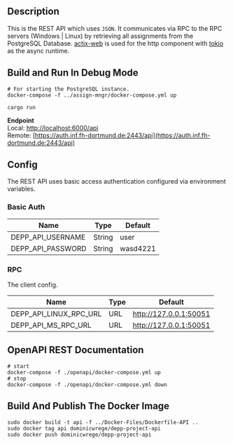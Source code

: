 ## Description

This is the REST API which uses `JSON`. It communicates via RPC to the RPC servers (Windows | Linux) by retrieving all assignments from the PostgreSQL Database.
[actix-web](https://github.com/actix/actix-web) is used for the http component with [tokio](https://github.com/tokio-rs/tokio) as the async runtime.

## Build and Run In Debug Mode

```
# For starting the PostgreSQL instance.
docker-compose -f ../assign-mngr/docker-compose.yml up

cargo run
```

**Endpoint**  
Local:
[http://localhost:6000/api](http://localhost:6000/api)  
Remote:
[https://auth.inf.fh-dortmund.de:2443/api](https://auth.inf.fh-dortmund.de:2443/api)

## Config

The REST API uses basic access authentication configured via environment variables.

### Basic Auth

| Name              | Type   | Default  |
| ----------------- | ------ | -------- |
| DEPP_API_USERNAME | String | user     |
| DEPP_API_PASSWORD | String | wasd4221 |

### RPC

The client config.

| Name                   | Type | Default                |
| ---------------------- | ---- | ---------------------- |
| DEPP_API_LINUX_RPC_URL | URL  | http://127.0.0.1:50051 |
| DEPP_API_MS_RPC_URL    | URL  | http://127.0.0.1:50051 |

## OpenAPI REST Documentation

```
# start
docker-compose -f ./openapi/docker-compose.yml up
# stop
docker-compose -f ./openapi/docker-compose.yml down
```

## Build And Publish The Docker Image

```
sudo docker build -t api -f ../Docker-Files/Dockerfile-API ..
sudo docker tag api dominicwrege/depp-project-api
sudo docker push dominicwrege/depp-project-api
```
